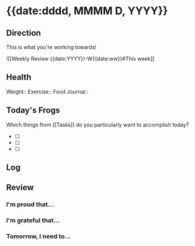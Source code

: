 
# {{date:dddd, MMMM D, YYYY}}
## Direction

This is what you're working towards!

![[Weekly Review {{date:YYYY}}-W{{date:ww}}#This week]]

## Health

Weight:: 
Exercise:: 
Food Journal:: 

## Today's Frogs

Which things from [[Tasks]] do you particularly want to accomplish today?

- [ ] 
- [ ] 
- [ ] 

## Log





## Review

### I'm proud that...



### I'm grateful that...




### Tomorrow, I need to...